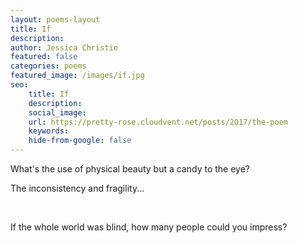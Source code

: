 ```yaml
---
layout: poems-layout
title: If
description:
author: Jessica Christie
featured: false
categories: poems
featured_image: /images/if.jpg
seo:
    title: If
    description:
    social_image:
    url: https://pretty-rose.cloudvent.net/posts/2017/the-poem
    keywords:
    hide-from-google: false
---
```

What's the use of physical beauty but a candy to the eye?

The inconsistency and fragility...

&nbsp;

If the whole world was blind, how many people could you impress?

&nbsp;
